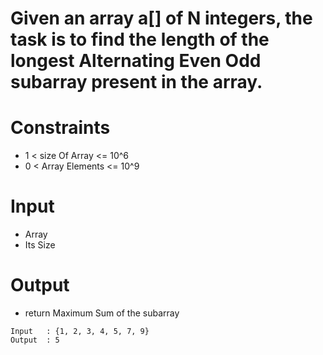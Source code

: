 # Given an array a[] of N integers, the task is to find the length of the longest Alternating Even Odd subarray present in the array.

# Constraints

- 1 < size Of Array <= 10^6
- 0 < Array Elements <= 10^9

# Input

- Array
- Its Size

# Output

- return Maximum Sum of the subarray

```
Input   : {1, 2, 3, 4, 5, 7, 9}
Output  : 5

```
